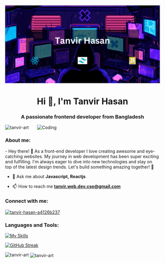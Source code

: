 ![Banner](https://github.com/Tanvir-art/Tanvir-art/raw/main/Add%20a%20heading.gif)
<h1 align="center">Hi 👋, I'm Tanvir Hasan</h1>
<h3 align="center">A passionate frontend developer from Bangladesh</h3>
<img align="right" alt="Coding" width="400" src="https://cdn.dribbble.com/users/1162077/screenshots/3848914/programmer.gif">

<p align="left"> <img src="https://komarev.com/ghpvc/?username=tanvir-art&label=Profile%20views&color=0e75b6&style=flat" alt="tanvir-art" /> </p>
<h3 align="left">About me:</h3>
- Hey there! 👋 As a front-end developer I love creating awesome and eye-catching websites. My journey in web development has been super exciting and fulfilling. I'm always eager to dive into new technologies and stay on top of the latest design trends. Let's build something amazing together! 🚀

- 💬 Ask me about **Javascript, Reactjs**

- 📫 How to reach me **tanvir.web.dev.cse@gmail.com**

<h3 align="left">Connect with me:</h3>
<p align="left">
<a href="https://linkedin.com/in/tanvir-hasan-a4126b237" target="blank"><img align="center" src="https://raw.githubusercontent.com/rahuldkjain/github-profile-readme-generator/master/src/images/icons/Social/linked-in-alt.svg" alt="tanvir-hasan-a4126b237" height="30" width="40" /></a>
</p>


<h3 align="left">Languages and Tools:</h3>


[![My Skills](https://skillicons.dev/icons?i=js,html,css,tailwind,js,nodejs,react,express,mongodb)](https://skillicons.dev)




[![GitHub Streak](https://streak-stats.demolab.com?user=Tanvir-art&theme=highcontrast&hide_border=true)](https://git.io/streak-stats)

<p><img align="left" src="https://github-readme-stats.vercel.app/api/top-langs?username=tanvir-art&show_icons=true&locale=en&layout=compact" alt="tanvir-art" /></p>
<p>&nbsp;<img align="center" src="https://github-readme-stats.vercel.app/api?username=tanvir-art&show_icons=true&locale=en" alt="tanvir-art" /></p>

